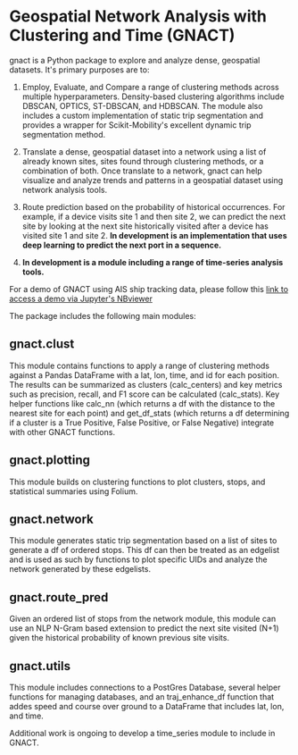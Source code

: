 # Geospatial Network Analysis with Clustering and Time (GNACT) 

gnact is a Python package to explore and analyze dense, geospatial datasets.  It's primary purposes are to:
1. Employ, Evaluate, and Compare  a range of clustering methods across multiple hyperparameters.  Density-based clustering algorithms include DBSCAN, OPTICS, ST-DBSCAN, and HDBSCAN.  The module also includes a custom implementation of static trip segmentation and provides a wrapper for Scikit-Mobility's excellent dynamic trip segmentation method.

2. Translate a dense, geospatial dataset into a network using a list of already known sites, sites found through clustering methods, or a combination of both.  Once translate to a network, gnact can help visualize and analyze trends and patterns in a geospatial dataset using network analysis tools.

3. Route prediction based on the probability of historical occurrences.  For example, if a device visits site 1 and then site 2, we can predict the next site by looking at the next site historically visited after a device has visited site 1 and site 2.
**__In development is an implementation that uses deep learning to predict the next port in a sequence.__**

4. **__In development is a module including a range of time-series analysis tools.__**

For a demo of GNACT using AIS ship tracking data, please follow this [link to access a demo via Jupyter's NBviewer](https://nbviewer.jupyter.org/github/redhairedcelt/gnact/blob/master/demo/gnact_demo.ipynb)

The package includes the following main modules:
## gnact.clust

 This module contains functions to apply a range of clustering methods against a Pandas DataFrame with a lat, lon, time, and id for each position.  The results can be summarized as clusters (calc_centers) and key metrics such as precision, recall, and F1 score can be calculated (calc_stats).  Key helper functions like calc_nn (which returns a df with the distance to the nearest site for each point) and get_df_stats (which returns a df determining if a cluster is a True Positive, False Positive, or False Negative) integrate with other GNACT functions.
 
## gnact.plotting
 
 This module builds on clustering functions to plot clusters, stops, and statistical summaries using Folium.
 
## gnact.network
 
 This module generates static trip segmentation based on a list of sites to generate a df of ordered stops.  This df can then be treated as an edgelist and is used as such by functions to plot specific UIDs and analyze the network generated by these edgelists.
 
## gnact.route_pred
 
 Given an ordered list of stops from the network module, this module can use an NLP N-Gram based extension to predict the next site visited (N+1) given the historical probability of known previous site visits.
 
## gnact.utils
 
 This module includes connections to a PostGres Database, several helper functions for managing databases, and an traj_enhance_df function that addes speed and course over ground to a DataFrame that includes lat, lon, and time.
 
 Additional work is ongoing to develop a time_series module to include in GNACT.